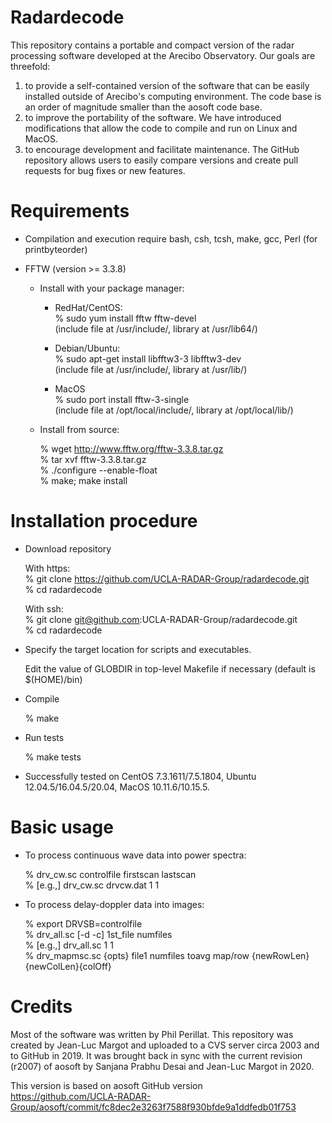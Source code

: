 # Radardecode

This repository contains a portable and compact version of the radar processing software developed at the Arecibo Observatory.  Our goals are threefold:

1. to provide a self-contained version of the software that can be easily installed outside of Arecibo's computing environment.  The code base is an order of magnitude smaller than the aosoft code base.  
2. to improve the portability of the software.  We have introduced modifications that allow the code to compile and run on Linux and MacOS.  
3. to encourage development and facilitate maintenance.  The GitHub repository allows users to easily compare versions and create pull requests for bug fixes or new features.  


# Requirements

- Compilation and execution require bash, csh, tcsh, make, gcc, Perl (for printbyteorder)
  
- FFTW (version >= 3.3.8)

    - Install with your package manager:

       - RedHat/CentOS:  
       % sudo yum install fftw fftw-devel  
       (include file at /usr/include/, library at /usr/lib64/)  
    
       - Debian/Ubuntu:  
       % sudo apt-get install libfftw3-3 libfftw3-dev  
       (include file at /usr/include/, library at /usr/lib/)  
    
       - MacOS  
       % sudo port install fftw-3-single  
       (include file at /opt/local/include/, library at /opt/local/lib/)  
    
    - Install from source:  

       % wget http://www.fftw.org/fftw-3.3.8.tar.gz  
       % tar xvf fftw-3.3.8.tar.gz  
       % ./configure --enable-float  
       % make; make install    
  

# Installation procedure

- Download repository  

  With https:  
  % git clone https://github.com/UCLA-RADAR-Group/radardecode.git  
  % cd radardecode  
  
  With ssh:  
  % git clone git@github.com:UCLA-RADAR-Group/radardecode.git  
  % cd radardecode  

- Specify the target location for scripts and executables.

  Edit the value of GLOBDIR in top-level Makefile if necessary (default is $(HOME)/bin)
  
- Compile  

  % make  

- Run tests

  % make tests

- Successfully tested on CentOS 7.3.1611/7.5.1804, Ubuntu 12.04.5/16.04.5/20.04, MacOS 10.11.6/10.15.5.  

# Basic usage

- To process continuous wave data into power spectra:  

  % drv_cw.sc controlfile firstscan lastscan  
  % [e.g.,] drv_cw.sc drvcw.dat 1 1  

- To process delay-doppler data into images:   

  % export DRVSB=controlfile  
  % drv_all.sc [-d -c] 1st_file numfiles    
  % [e.g.,] drv_all.sc 1 1   
  % drv_mapmsc.sc {opts} file1 numfiles toavg map/row {newRowLen} {newColLen}{colOff}  

  
# Credits

Most of the software was written by Phil Perillat.  This repository was created by Jean-Luc Margot and uploaded to a CVS server circa 2003 and to GitHub in 2019.  It was brought back in sync with the current revision (r2007) of aosoft by Sanjana Prabhu Desai and Jean-Luc Margot in 2020.

This version is based on aosoft GitHub version  
https://github.com/UCLA-RADAR-Group/aosoft/commit/fc8dec2e3263f7588f930bfde9a1ddfedb01f753  
